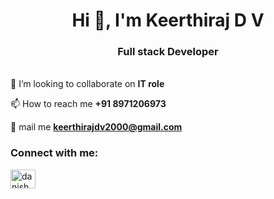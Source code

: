 <h1 align="center"> Hi 👋, I'm  Keerthiraj D V</h1>

<h3 align="center"> Full stack Developer </h3>

<br> 💞️ I’m looking to collaborate on <strong> IT role </strong> 

📫 How to reach me <strong> +91 8971206973 </strong> 

📧 mail me <strong> keerthirajdv2000@gmail.com </strong>
<br />
<h3 align="left">Connect with me:</h3>
<p align="left">
<a href="https://https://www.linkedin.com/in/keerthiraj2000/" target="blank"><img align="center" src="https://raw.githubusercontent.com/rahuldkjain/github-profile-readme-generator/master/src/images/icons/Social/linked-in-alt.svg" alt="danish shabbir" height="30" width="40" /></a>
</p>
